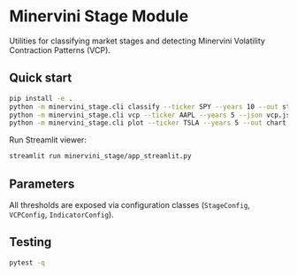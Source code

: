# Minervini Stage Module

Utilities for classifying market stages and detecting Minervini Volatility Contraction Patterns (VCP).

## Quick start

```bash
pip install -e .
python -m minervini_stage.cli classify --ticker SPY --years 10 --out stages.csv
python -m minervini_stage.cli vcp --ticker AAPL --years 5 --json vcp.json
python -m minervini_stage.cli plot --ticker TSLA --years 5 --out chart.png --with-vcp
```

Run Streamlit viewer:

```bash
streamlit run minervini_stage/app_streamlit.py
```

## Parameters

All thresholds are exposed via configuration classes (`StageConfig`, `VCPConfig`, `IndicatorConfig`).

## Testing

```bash
pytest -q
```
